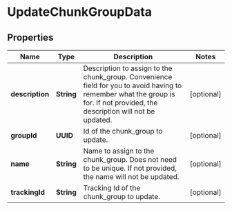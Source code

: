 

# UpdateChunkGroupData


## Properties

| Name | Type | Description | Notes |
|------------ | ------------- | ------------- | -------------|
|**description** | **String** | Description to assign to the chunk_group. Convenience field for you to avoid having to remember what the group is for. If not provided, the description will not be updated. |  [optional] |
|**groupId** | **UUID** | Id of the chunk_group to update. |  [optional] |
|**name** | **String** | Name to assign to the chunk_group. Does not need to be unique. If not provided, the name will not be updated. |  [optional] |
|**trackingId** | **String** | Tracking Id of the chunk_group to update. |  [optional] |



